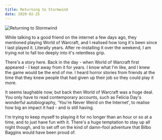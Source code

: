```yaml
---
title: Returning to Stormwind
date: 2020-02-25
---
```


![Returning to Stormwind](https://source.unsplash.com/03UCoidYvXw/1600x900)

While talking to a good friend on the internet a few days ago, they mentioned playing World of Warcraft, and I realised how long it's been since I last played it. Literally years. After re-installing it over the weekend, I am trying not to fall too deeply into it's relentless grip.

There's a story here. Back in the day - when World of Warcraft first appeared - I kept away from it for years. I know what I'm like, and I knew the game would be the end of me. I heard horror stories from friends at the time that they knew people that had given up their job so they could play it more.

It seems laughable now, but back then World of Warcraft was a huge deal. You only have to read contemporary accounts, such as Felicia Day's wonderful autobiography, 'You're Never Weird on the Internet', to realise how big an impact it had - and is still having.

I'm trying to keep myself to playing it for no longer than an hour or so at a time, and to just have fun with it. There's a huge temptation to stay up all night though, and to set off on the kind of damn-fool adventure that Bilbo Baggins would have been proud of.
